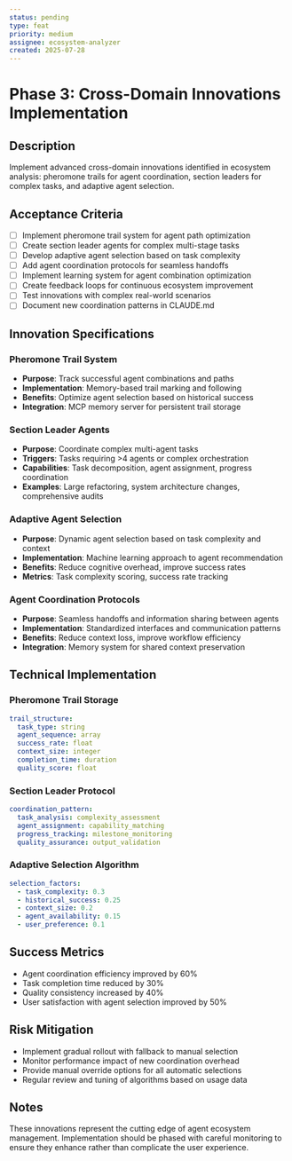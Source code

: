 ```yaml
---
status: pending
type: feat
priority: medium
assignee: ecosystem-analyzer
created: 2025-07-28
---
```


# Phase 3: Cross-Domain Innovations Implementation

## Description
Implement advanced cross-domain innovations identified in ecosystem analysis: pheromone trails for agent coordination, section leaders for complex tasks, and adaptive agent selection.

## Acceptance Criteria
- [ ] Implement pheromone trail system for agent path optimization
- [ ] Create section leader agents for complex multi-stage tasks
- [ ] Develop adaptive agent selection based on task complexity
- [ ] Add agent coordination protocols for seamless handoffs
- [ ] Implement learning system for agent combination optimization
- [ ] Create feedback loops for continuous ecosystem improvement
- [ ] Test innovations with complex real-world scenarios
- [ ] Document new coordination patterns in CLAUDE.md

## Innovation Specifications

### Pheromone Trail System
- **Purpose**: Track successful agent combinations and paths
- **Implementation**: Memory-based trail marking and following
- **Benefits**: Optimize agent selection based on historical success
- **Integration**: MCP memory server for persistent trail storage

### Section Leader Agents
- **Purpose**: Coordinate complex multi-agent tasks
- **Triggers**: Tasks requiring >4 agents or complex orchestration
- **Capabilities**: Task decomposition, agent assignment, progress coordination
- **Examples**: Large refactoring, system architecture changes, comprehensive audits

### Adaptive Agent Selection
- **Purpose**: Dynamic agent selection based on task complexity and context
- **Implementation**: Machine learning approach to agent recommendation
- **Benefits**: Reduce cognitive overhead, improve success rates
- **Metrics**: Task complexity scoring, success rate tracking

### Agent Coordination Protocols
- **Purpose**: Seamless handoffs and information sharing between agents
- **Implementation**: Standardized interfaces and communication patterns
- **Benefits**: Reduce context loss, improve workflow efficiency
- **Integration**: Memory system for shared context preservation

## Technical Implementation

### Pheromone Trail Storage
```yaml
trail_structure:
  task_type: string
  agent_sequence: array
  success_rate: float
  context_size: integer
  completion_time: duration
  quality_score: float
```

### Section Leader Protocol
```yaml
coordination_pattern:
  task_analysis: complexity_assessment
  agent_assignment: capability_matching
  progress_tracking: milestone_monitoring
  quality_assurance: output_validation
```

### Adaptive Selection Algorithm
```yaml
selection_factors:
  - task_complexity: 0.3
  - historical_success: 0.25
  - context_size: 0.2
  - agent_availability: 0.15
  - user_preference: 0.1
```

## Success Metrics
- Agent coordination efficiency improved by 60%
- Task completion time reduced by 30%
- Quality consistency increased by 40%
- User satisfaction with agent selection improved by 50%

## Risk Mitigation
- Implement gradual rollout with fallback to manual selection
- Monitor performance impact of new coordination overhead
- Provide manual override options for all automatic selections
- Regular review and tuning of algorithms based on usage data

## Notes
These innovations represent the cutting edge of agent ecosystem management. Implementation should be phased with careful monitoring to ensure they enhance rather than complicate the user experience.